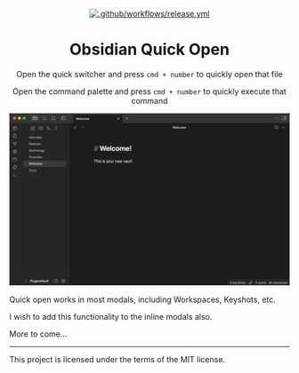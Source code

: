 <div style="text-align:center;">

[![.github/workflows/release.yml](https://github.com/itsonlyjames/obsidian-quick-open/actions/workflows/release.yml/badge.svg)](https://github.com/itsonlyjames/obsidian-quick-open/actions/workflows/release.yml)

<h1>Obsidian Quick Open</h1>


</div>

<p style="text-align:center;">Open the quick switcher and press <code>cmd + number</code> to quickly open that file</p>
<p style="text-align:center;">Open the command palette and press <code>cmd + number</code> to quickly execute that command</p>

![Supercharge your workflow](docs/supercharge-your-workflow.gif)

Quick open works in most modals, including Workspaces, Keyshots, etc.

I wish to add this functionality to the inline modals also. 

More to come...

---

This project is licensed under the terms of the MIT license.